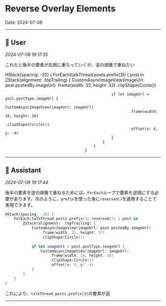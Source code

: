 # Reverse Overlay Elements

Date: 2024-07-08

---

## 👤 User
*2024-07-08 19:17:35*

これだと後半の要素が右側に重なっていくが、逆の順番で重ねたい

HStack(spacing: -20) {
                                            ForEach(talkThread.posts.prefix(3)) { post in
                                                ZStack(alignment: .topTrailing) {
                                                    CustomAsyncImageView(imageUrl: post.postedBy.imageUrl)
                                                        .frame(width: 32, height: 32)
                                                        .clipShape(Circle())
                                                    
                                                    if let imageUrl = post.postType.imageUrl {
                                                        CustomAsyncImageView(imageUrl: imageUrl)
                                                            .frame(width: 16, height: 16)
                                                            .clipShape(Circle())
                                                            .offset(x: 4, y: -4)
                                                    }
                                                }
                                            }
                                        }

---

## 🤖 Assistant
*2024-07-08 19:17:44*

後半の要素を逆の順番で重ねるためには、`ForEach`ループで要素を逆順にする必要があります。次のように、`prefix`を使った後に`reversed()`を適用することで実現できます。

```swift
HStack(spacing: -20) {
    ForEach(talkThread.posts.prefix(3).reversed()) { post in
        ZStack(alignment: .topTrailing) {
            CustomAsyncImageView(imageUrl: post.postedBy.imageUrl)
                .frame(width: 32, height: 32)
                .clipShape(Circle())
            
            if let imageUrl = post.postType.imageUrl {
                CustomAsyncImageView(imageUrl: imageUrl)
                    .frame(width: 16, height: 16)
                    .clipShape(Circle())
                    .offset(x: 4, y: -4)
            }
        }
    }
}
```

これにより、`talkThread.posts.prefix(3)`の要素が逆

---
